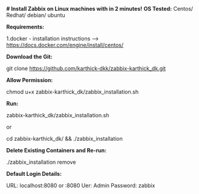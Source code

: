 **# Install Zabbix on Linux machines with in 2 minutes!**
**OS Tested:**
Centos/ Redhat/ debian/ ubuntu

**Requirements:**

1.docker - installation instructions --> https://docs.docker.com/engine/install/centos/

**Download the Git:**

git clone https://github.com/karthick-dkk/zabbix-karthick_dk.git

**Allow Permission:**

chmod u+x  zabbix-karthick_dk/zabbix_installation.sh

**Run:**

zabbix-karthick_dk/zabbix_installation.sh

or 

cd zabbix-karthick_dk/  &&  ./zabbix_installation

**Delete Existing Containers and Re-run:**

./zabbix_installation remove

**Default Login Details:**

URL: localhost:8080     or   <ip-address>:8080
Uer: Admin
Password: zabbix
